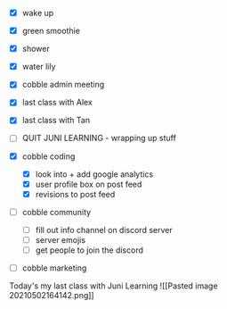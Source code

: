 - [x] wake up
- [x] green smoothie
- [x] shower
- [x] water lily
- [x] cobble admin meeting
- [x] last class with Alex
- [x] last class with Tan
- [ ] QUIT JUNI LEARNING - wrapping up stuff
- [x] cobble coding
	- [x] look into + add google analytics
	- [x] user profile box on post feed
	- [x] revisions to post feed
- [ ] cobble community
	- [ ] fill out info channel on discord server
	- [ ] server emojis
	- [ ] get people to join the discord
- [ ] cobble marketing





Today's my last class with Juni Learning
![[Pasted image 20210502164142.png]]